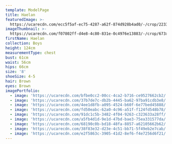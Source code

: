 ```yaml
---
template: ModelPage
title: Haelan
featuredImage: >-
  https://ucarecdn.com/ecc5f5af-ec75-4287-a62f-874d928b4ad0/-/crop/2233x1296/0,0/-/preview/
imageThumbnail: >-
  https://ucarecdn.com/f07802ff-d4e8-4c80-831e-0c4976e13883/-/crop/673x816/867,5/-/preview/
firstName: Haelan
collection: Boys
height: 124cm
measurementType: chest
bust: 61cm
waist: 56cm
hips: 66cm
size: '8'
shoeSize: 4-5
hair: Brown
eyes: Brown
imagePortfolio:
  - image: 'https://ucarecdn.com/bfbe0cc2-00cc-4ca2-b716-ce9527662cb2/'
  - image: 'https://ucarecdn.com/37b7de7c-db2b-4445-ba62-97ba91cdb3e8/'
  - image: 'https://ucarecdn.com/4ee1d8fb-a095-4524-b60f-6e77bed45888/'
  - image: 'https://ucarecdn.com/fd50eabc-62a0-4c96-a51f-f124fd548b78/'
  - image: 'https://ucarecdn.com/91dc1c5b-3482-4f04-9263-c323633a28ff/'
  - image: 'https://ucarecdn.com/a5fb4d1d-9e1d-47bd-bae3-75ea331577da/'
  - image: 'https://ucarecdn.com/68190c0b-bd18-48fa-8857-a62105662b62/'
  - image: 'https://ucarecdn.com/38f83e32-d23e-4c51-bb71-5f49eb2e7cab/'
  - image: 'https://ucarecdn.com/e2f5863c-3905-41d2-8ef6-f4e7256d6f21/'
---
```


